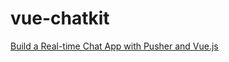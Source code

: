 # vue-chatkit
[Build a Real-time Chat App with Pusher and Vue.js](https://www.sitepoint.com/pusher-vue-real-time-chat-app/)